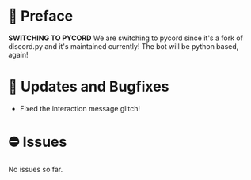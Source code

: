 # 📃 Preface

**SWITCHING TO PYCORD**
We are switching to pycord since it's a fork of discord.py and it's maintained currently!
The bot will be python based, again!

# 🐛 Updates and Bugfixes

- Fixed the interaction message glitch!

# ⛔ Issues

No issues so far.
